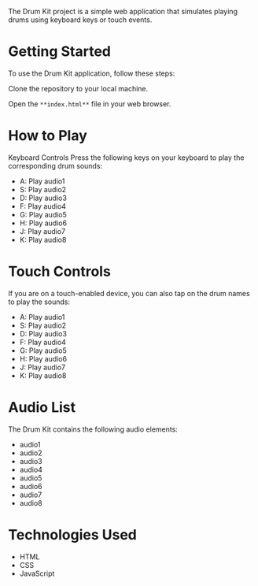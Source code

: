 The Drum Kit project is a simple web application that simulates playing drums using keyboard keys or touch events.

# Getting Started
To use the Drum Kit application, follow these steps:

Clone the repository to your local machine.

Open the `**index.html**` file in your web browser.

# How to Play
Keyboard Controls
Press the following keys on your keyboard to play the corresponding drum sounds:

- A: Play audio1
- S: Play audio2
- D: Play audio3
- F: Play audio4
- G: Play audio5
- H: Play audio6
- J: Play audio7
- K: Play audio8

# Touch Controls
If you are on a touch-enabled device, you can also tap on the drum names to play the sounds:

- A: Play audio1
- S: Play audio2
- D: Play audio3
- F: Play audio4
- G: Play audio5
- H: Play audio6
- J: Play audio7
- K: Play audio8

# Audio List
The Drum Kit contains the following audio elements:

- audio1
- audio2
- audio3
- audio4
- audio5
- audio6
- audio7
- audio8

# Technologies Used
- HTML
- CSS
- JavaScript